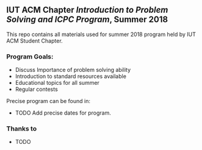 ## IUT ACM Chapter *Introduction to **Problem Solving and ICPC** Program*, Summer 2018

This repo contains all materials used for summer 2018 program held by IUT ACM Student Chapter.

### Program Goals:
* Discuss Importance of problem solving ability
* Introduction to standard resources available
* Educational topics for all summer
* Regular contests

Precise program can be found in:
* TODO Add precise dates for program.


### Thanks to
* TODO
